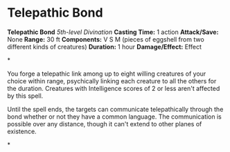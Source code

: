 # Telepathic Bond

**Telepathic Bond**
_5th-level Divination_
**Casting Time:** 1 action
**Attack/Save:** None
**Range:** 30 ft
**Components:** V S M (pieces of eggshell from two different kinds of creatures)
**Duration:** 1 hour
**Damage/Effect:** Effect

*<p>You forge a telepathic link among up to eight willing creatures of your choice within range, psychically linking each creature to all the others for the duration. Creatures with Intelligence scores of 2 or less aren't affected by this spell. 

Until the spell ends, the targets can communicate telepathically through the bond whether or not they have a common language. The communication is possible over any distance, though it can't extend to other planes of existence.</p>*
